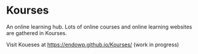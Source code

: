 # Kourses
An online learning hub. Lots of online courses and online learning websites are gathered in Kourses.

Visit Koueses at https://endowp.github.io/Kourses/ (work in progress)
